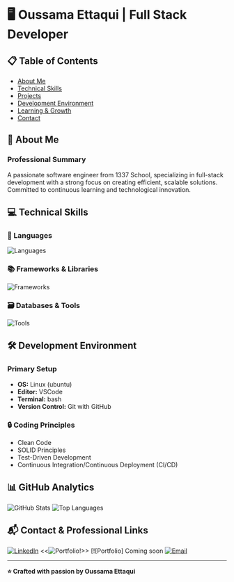 # 🖥️ Oussama Ettaqui | Full Stack Developer

## 📋 Table of Contents
- [About Me](#-about-me)
- [Technical Skills](#-technical-skills)
- [Projects](#-projects)
- [Development Environment](#-development-environment)
- [Learning & Growth](#-learning--growth)
- [Contact](#-contact)

## 🚀 About Me

### Professional Summary
A passionate software engineer from 1337 School, specializing in full-stack development with a strong focus on creating efficient, scalable solutions. Committed to continuous learning and technological innovation.

## 💻 Technical Skills

### 🔧 Languages
![Languages](https://skillicons.dev/icons?i=c,cpp,python,php,js,html,css&theme=dark)

### 📚 Frameworks & Libraries
![Frameworks](https://skillicons.dev/icons?i=react,nextjs,django,laravel,express,bootstrap,tailwind&theme=dark)

### 🗃️ Databases & Tools
![Tools](https://skillicons.dev/icons?i=mongodb,mysql,git,docker,linux&theme=dark)

<!--## 🏗️ Projects Structure

### 📦 Repository Organization
```
📂 Projects/
│
├── 🌐 Web Development/
│   ├── Frontend Projects
│   └── Full Stack Applications
│
├── 🖥️ Systems Programming/
│   ├── C/C++ Projects
│   └── Low-level Applications
│
└── 🚀 DevOps/
    └── Infrastructure & Deployment Scripts
```-->

## 🛠️ Development Environment

### Primary Setup
- **OS:** Linux (ubuntu)
- **Editor:** VSCode
- **Terminal:** bash
- **Version Control:** Git with GitHub

### 🔒 Coding Principles
- Clean Code
- SOLID Principles
- Test-Driven Development
- Continuous Integration/Continuous Deployment (CI/CD)

## 📊 GitHub Analytics

![GitHub Stats](https://github-readme-stats.vercel.app/api?username=oussamaettaqui&show_icons=true&theme=dark)
![Top Languages](https://github-readme-stats.vercel.app/api/top-langs/?username=oussamaettaqui&layout=compact&theme=dark)

<!--🌱 Learning & Growth
🚀 DevOps Journey
As an aspiring DevOps enthusiast, I'm committed to bridging the gap between development and operations. My journey is focused on:

Understanding infrastructure as code
Mastering containerization and orchestration
Implementing continuous integration and deployment (CI/CD) pipelines
Exploring cloud-native technologies and best practices

🔧 Full Stack Development Roadmap
MERN Stack Mastery

 Advanced MongoDB data modeling
 Performance optimization in Express.js
 Advanced React design patterns
 State management with Redux
 Building scalable Node.js microservices

Django Ecosystem

 Advanced Django REST Framework
 Building production-ready web applications
 Performance tuning and optimization
 Implementing robust authentication systems
 Microservices architecture with Django

🌐 DevOps & Infrastructure Goals

 Docker containerization
 Kubernetes cluster management
 CI/CD pipeline implementation
 Cloud platform expertise (AWS/GCP)
 Infrastructure as Code (IaC) with Terraform

### 🏆 Certifications
- In Progress: Docker & Kubernetes Certification
- Exploring: AWS Cloud Practitioner -->

## 📬 Contact & Professional Links

[![LinkedIn](https://img.shields.io/badge/LinkedIn-blue?style=for-the-badge&logo=linkedin)](https://www.linkedin.com/in/oussamaettaqui)
<<![![Portfolio](https://img.shields.io/badge/Portfolio-black?style=for-the-badge&logo=react)](https://yourportfolio.com)!>>
[![Portfolio] Coming soon
[![Email](https://img.shields.io/badge/Email-red?style=for-the-badge&logo=gmail)](mailto:your.email@example.com)


---

**⭐ Crafted with passion by Oussama Ettaqui**
